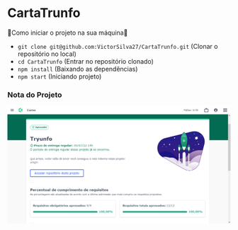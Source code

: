 # CartaTrunfo

🔰Como iniciar o projeto na sua máquina🔰

- ``` git clone git@github.com:VictorSilva27/CartaTrunfo.git ``` (Clonar o repositório no local)
- ``` cd CartaTrunfo ``` (Entrar no repositório clonado)
- ``` npm install ``` (Baixando as dependências)
- ``` npm start ``` (Iniciando projeto)

### Nota do Projeto
![Nota Projeto Tryunfo](Project-Tryunfo.png)
